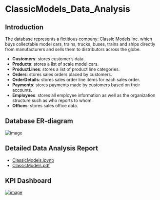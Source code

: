 # ClassicModels_Data_Analysis

## Introduction
 
The database represents a fictitious company: Classic Models Inc. which buys
collectable model cars, trains, trucks, buses, trains and ships directly from manufacturers and sells them to
distributors across the globe.

- __Customers__: stores customer’s data.
- __Products__: stores a list of scale model cars.
- __ProductLines__: stores a list of product line categories.
- __Orders__: stores sales orders placed by customers.
- __OrderDetails__: stores sales order line items for each sales order.
- __Payments__: stores payments made by customers based on their accounts.
- __Employees__: stores all employee information as well as the organization structure such as who reports to whom.
- __Offices__: stores sales office data.

## Database ER-diagram


![image](https://github.com/user-attachments/assets/8812f268-9d7a-4aeb-a551-0153e1f2428c)

## Detailed Data Analysis Report

-  [ClassicModels.ipynb](https://github.com/pjluvi/ClassicModels_Data_Analysis/blob/main/ClassicModels_DA.ipynb "NoteBook")
-  [ClassicModels.pdf](https://github.com/pjluvi/ClassicModels_Data_Analysis/blob/main/ClassicModels_DA.pdf "PDF")

## KPI Dashboard

[![image](https://github.com/user-attachments/assets/b40e1786-4363-4eb8-b126-3bdcaa44c144)](https://app.powerbi.com/view?r=eyJrIjoiNDM5ZjgwY2ItYjllNC00Mzk4LTk0YTQtNTU5YWJmNTdiYTQzIiwidCI6ImQ2MzZhZjI0LTE3MDAtNGM5NS1iZTlmLTk1ZjY5MmVkN2Q4MiJ9&embedImagePlaceholder=true "Click to open dashboard")
